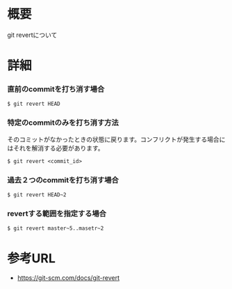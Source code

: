 # 概要
git revertについて

# 詳細

### 直前のcommitを打ち消す場合
```
$ git revert HEAD
```

### 特定のcommitのみを打ち消す方法
そのコミットがなかったときの状態に戻ります。コンフリクトが発生する場合にはそれを解消する必要があります。
```
$ git revert <commit_id>
```

### 過去２つのcommitを打ち消す場合
```
$ git revert HEAD~2
```

### revertする範囲を指定する場合
```
$ git revert master~5..masetr~2
```

# 参考URL
- https://git-scm.com/docs/git-revert

